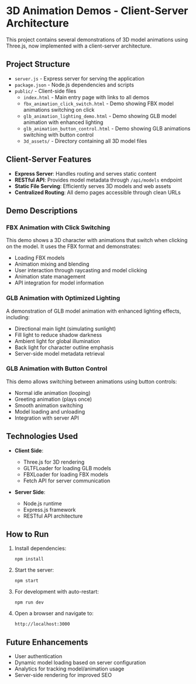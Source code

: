 # 3D Animation Demos - Client-Server Architecture

This project contains several demonstrations of 3D model animations using Three.js, now implemented with a client-server architecture.

## Project Structure

- `server.js` - Express server for serving the application
- `package.json` - Node.js dependencies and scripts
- `public/` - Client-side files
  - `index.html` - Main entry page with links to all demos
  - `fbx_animation_click_switch.html` - Demo showing FBX model animations switching on click
  - `glb_animation_lighting_demo.html` - Demo showing GLB model animation with enhanced lighting
  - `glb_animation_button_control.html` - Demo showing GLB animations switching with button control
  - `3d_assets/` - Directory containing all 3D model files

## Client-Server Features

- **Express Server**: Handles routing and serves static content
- **RESTful API**: Provides model metadata through `/api/models` endpoint
- **Static File Serving**: Efficiently serves 3D models and web assets
- **Centralized Routing**: All demo pages accessible through clean URLs

## Demo Descriptions

### FBX Animation with Click Switching
This demo shows a 3D character with animations that switch when clicking on the model. It uses the FBX format and demonstrates:
- Loading FBX models
- Animation mixing and blending
- User interaction through raycasting and model clicking
- Animation state management
- API integration for model information

### GLB Animation with Optimized Lighting
A demonstration of GLB model animation with enhanced lighting effects, including:
- Directional main light (simulating sunlight)
- Fill light to reduce shadow darkness
- Ambient light for global illumination
- Back light for character outline emphasis
- Server-side model metadata retrieval

### GLB Animation with Button Control
This demo allows switching between animations using button controls:
- Normal idle animation (looping)
- Greeting animation (plays once)
- Smooth animation switching
- Model loading and unloading
- Integration with server API

## Technologies Used

- **Client Side**:
  - Three.js for 3D rendering
  - GLTFLoader for loading GLB models
  - FBXLoader for loading FBX models
  - Fetch API for server communication

- **Server Side**:
  - Node.js runtime
  - Express.js framework
  - RESTful API architecture

## How to Run

1. Install dependencies:
   ```
   npm install
   ```

2. Start the server:
   ```
   npm start
   ```

3. For development with auto-restart:
   ```
   npm run dev
   ```

4. Open a browser and navigate to:
   ```
   http://localhost:3000
   ```

## Future Enhancements

- User authentication
- Dynamic model loading based on server configuration
- Analytics for tracking model/animation usage
- Server-side rendering for improved SEO 